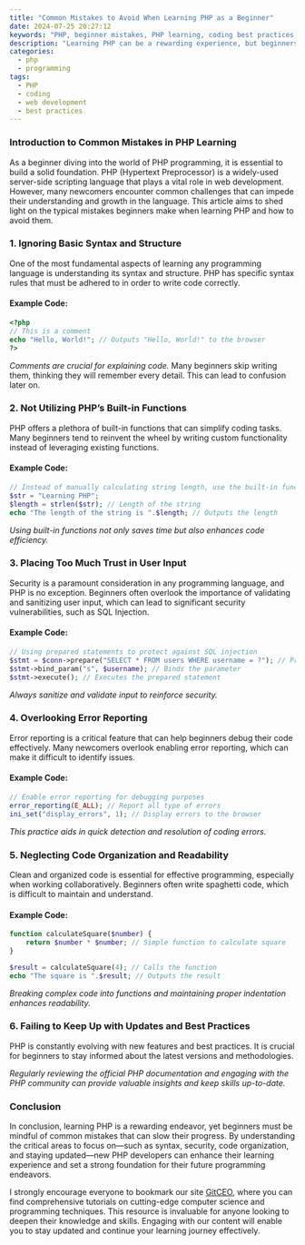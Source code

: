 ```yaml
---
title: "Common Mistakes to Avoid When Learning PHP as a Beginner"
date: 2024-07-25 20:27:12
keywords: "PHP, beginner mistakes, PHP learning, coding best practices, PHP development"
description: "Learning PHP can be a rewarding experience, but beginners often face common pitfalls that can hinder their progress. This article explores the key mistakes to avoid when starting out in PHP programming. From not understanding basic syntax and structures to neglecting security practices, these errors can lead to inefficient or insecure code. By recognizing and addressing these challenges early on, aspiring PHP developers can build a strong foundation for their programming career. This comprehensive guide will not only highlight common mistakes but also offer practical solutions and tips for effective learning, ensuring a smoother journey into the world of PHP development."
categories:
  - php
  - programming
tags:
  - PHP
  - coding
  - web development
  - best practices
---
```


### Introduction to Common Mistakes in PHP Learning

As a beginner diving into the world of PHP programming, it is essential to build a solid foundation. PHP (Hypertext Preprocessor) is a widely-used server-side scripting language that plays a vital role in web development. However, many newcomers encounter common challenges that can impede their understanding and growth in the language. This article aims to shed light on the typical mistakes beginners make when learning PHP and how to avoid them. 

<!-- more -->

### 1. Ignoring Basic Syntax and Structure

One of the most fundamental aspects of learning any programming language is understanding its syntax and structure. PHP has specific syntax rules that must be adhered to in order to write code correctly.

#### Example Code:
```php
<?php
// This is a comment
echo "Hello, World!"; // Outputs "Hello, World!" to the browser
?>
```
*Comments are crucial for explaining code.* Many beginners skip writing them, thinking they will remember every detail. This can lead to confusion later on.

### 2. Not Utilizing PHP’s Built-in Functions

PHP offers a plethora of built-in functions that can simplify coding tasks. Many beginners tend to reinvent the wheel by writing custom functionality instead of leveraging existing functions.

#### Example Code:
```php
// Instead of manually calculating string length, use the built-in function
$str = "Learning PHP";
$length = strlen($str); // Length of the string
echo "The length of the string is ".$length; // Outputs the length
```
*Using built-in functions not only saves time but also enhances code efficiency.*

### 3. Placing Too Much Trust in User Input

Security is a paramount consideration in any programming language, and PHP is no exception. Beginners often overlook the importance of validating and sanitizing user input, which can lead to significant security vulnerabilities, such as SQL Injection.

#### Example Code:
```php
// Using prepared statements to protect against SQL injection
$stmt = $conn->prepare("SELECT * FROM users WHERE username = ?"); // Prepares SQL statement
$stmt->bind_param("s", $username); // Binds the parameter
$stmt->execute(); // Executes the prepared statement
```
*Always sanitize and validate input to reinforce security.*

### 4. Overlooking Error Reporting

Error reporting is a critical feature that can help beginners debug their code effectively. Many newcomers overlook enabling error reporting, which can make it difficult to identify issues.

#### Example Code:
```php
// Enable error reporting for debugging purposes
error_reporting(E_ALL); // Report all type of errors
ini_set("display_errors", 1); // Display errors to the browser
```
*This practice aids in quick detection and resolution of coding errors.*

### 5. Neglecting Code Organization and Readability

Clean and organized code is essential for effective programming, especially when working collaboratively. Beginners often write spaghetti code, which is difficult to maintain and understand.

#### Example Code:
```php
function calculateSquare($number) {
    return $number * $number; // Simple function to calculate square
}

$result = calculateSquare(4); // Calls the function
echo "The square is ".$result; // Outputs the result
```
*Breaking complex code into functions and maintaining proper indentation enhances readability.*

### 6. Failing to Keep Up with Updates and Best Practices

PHP is constantly evolving with new features and best practices. It is crucial for beginners to stay informed about the latest versions and methodologies.

*Regularly reviewing the official PHP documentation and engaging with the PHP community can provide valuable insights and keep skills up-to-date.*

### Conclusion

In conclusion, learning PHP is a rewarding endeavor, yet beginners must be mindful of common mistakes that can slow their progress. By understanding the critical areas to focus on—such as syntax, security, code organization, and staying updated—new PHP developers can enhance their learning experience and set a strong foundation for their future programming endeavors. 

I strongly encourage everyone to bookmark our site [GitCEO](https://gitceo.com), where you can find comprehensive tutorials on cutting-edge computer science and programming techniques. This resource is invaluable for anyone looking to deepen their knowledge and skills. Engaging with our content will enable you to stay updated and continue your learning journey effectively.